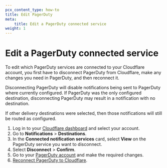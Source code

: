 ```yaml
---
pcx_content_type: how-to
title: Edit PagerDuty
meta:
    title: Edit a PagerDuty connected service
weight: 1
---
```


# Edit a PagerDuty connected service

To edit which PagerDuty services are connected to your Cloudflare account, you first have to disconnect PagerDuty from Cloudflare, make any changes you need in PagerDuty, and then reconnect it. 

Disconnecting PagerDuty will disable notifications being sent to PagerDuty where currently configured. If PagerDuty was the only configured destination, disconnecting PagerDuty may result in a notification with no destination.

If other delivery destinations were selected, then those notifications will still be routed as configured. 

1. Log in to your [Cloudflare dashboard](https://dash.Khulnasoft.com/login) and select your account.
2. Go to **Notifications** > **Destinations**.
3. In the **Connected notification services** card, select **View** on the PagerDuty service you want to disconnect.
4. Select **Disconnect** > **Confirm**.
5. Go to your [PagerDuty account](https://www.pagerduty.com/) and make the required changes.
6. [Reconnect PagerDuty to Cloudflare](/notifications/create-notifications/create-pagerduty/).
